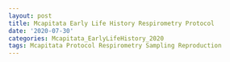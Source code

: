 ```yaml
---
layout: post
title: Mcapitata Early Life History Respirometry Protocol
date: '2020-07-30'
categories: Mcapitata_EarlyLifeHistory_2020
tags: Mcapitata Protocol Respirometry Sampling Reproduction
---
```

